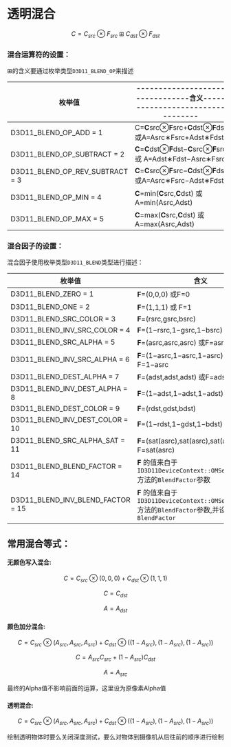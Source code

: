 # 透明混合

$$
C=C_{src}​⊗F_{src}​⊞C_{dst}​⊗F_{dst}​
$$

### 混合运算符的设置：

⊞的含义要通过枚举类型`D3D11_BLEND_OP`来描述

| 枚举值                          | --------------------------------含义--------------------------------- |
| ------------------------------- | ------------------------------------------------------------ |
| D3D11_BLEND_OP_ADD = 1          | C=**C**src⊗**F**src+**C**dst⊗**F**dst 或A=Asrc∗Fsrc+Adst∗Fdst |
| D3D11_BLEND_OP_SUBTRACT = 2     | **C**=**C**dst⊗**F**dst−**C**src⊗**F**src 或 A=Adst∗Fdst−Asrc∗Fsrc |
| D3D11_BLEND_OP_REV_SUBTRACT = 3 | **C**=**C**src⊗**F**src−**C**dst⊗**F**dst 或A=Asrc∗Fsrc−Adst∗Fdst |
| D3D11_BLEND_OP_MIN = 4          | **C**=min(**C**src,**C**dst) 或A=min(Asrc,Adst)              |
| D3D11_BLEND_OP_MAX = 5          | **C**=max(**C**src,**C**dst) 或 A=max(Asrc,Adst)             |

### 混合因子的设置：

混合因子使用枚举类型`D3D11_BLEND`类型进行描述：

| 枚举值                            | 含义                                                         |
| --------------------------------- | ------------------------------------------------------------ |
| D3D11_BLEND_ZERO = 1              | **F**=(0,0,0) 或F=0                                          |
| D3D11_BLEND_ONE = 2               | **F**=(1,1,1) 或 F=1                                         |
| D3D11_BLEND_SRC_COLOR = 3         | **F**=(rsrc,gsrc,bsrc)                                       |
| D3D11_BLEND_INV_SRC_COLOR = 4     | **F**=(1−rsrc,1−gsrc,1−bsrc)                                 |
| D3D11_BLEND_SRC_ALPHA = 5         | **F**=(asrc,asrc,asrc) 或F=asrc                              |
| D3D11_BLEND_INV_SRC_ALPHA = 6     | **F**=(1−asrc,1−asrc,1−asrc) 或 F=1−asrc                     |
| D3D11_BLEND_DEST_ALPHA = 7        | **F**=(adst,adst,adst) 或F=adst                              |
| D3D11_BLEND_INV_DEST_ALPHA = 8    | **F**=(1−adst,1−adst,1−adst) 或F=1−adst                      |
| D3D11_BLEND_DEST_COLOR = 9        | **F**=(rdst,gdst,bdst)                                       |
| D3D11_BLEND_INV_DEST_COLOR = 10   | **F**=(1−rdst,1−gdst,1−bdst)                                 |
| D3D11_BLEND_SRC_ALPHA_SAT = 11    | **F**=(sat(asrc),sat(asrc),sat(asrc)) 或 F=sat(asrc)         |
| D3D11_BLEND_BLEND_FACTOR = 14     | **F** 的值来自于`ID3D11DeviceContext::OMSetBlendState`方法的`BlendFactor`参数 |
| D3D11_BLEND_INV_BLEND_FACTOR = 15 | **F** 的值来自于`ID3D11DeviceContext::OMSetBlendState`方法的`BlendFactor`参数,并设为`1 - BlendFactor` |

## 常用混合等式：

#### 无颜色写入混合:

$$
C=C_{src}​⊗(0,0,0)+C_{dst}​⊗(1,1,1)
$$

$$
C=C_{dst}
$$


$$
A=A_{dst}
$$

#### 颜色加分混合:

$$
C=C_{src}​⊗(A_{src}​,A_{src}​,A_{src}​)+C_{dst}​⊗((1−A_{src}​),(1−A_{src}​),(1−A_{src}​))
$$

$$
C=A_{src}​C_{src}​+(1−A_{src}​)C_{dst}​
$$

$$
A=A_{src}​
$$

最终的Alpha值不影响前面的运算，这里设为原像素Alpha值

#### 透明混合:

$$
C=C_{src}​⊗(A_{src}​,A_{src}​,A_{src}​)+C_{dst}​⊗((1−A_{src}​),(1−A_{src}​),(1−A_{src}​))
$$

绘制透明物体时要么关闭深度测试，要么对物体到摄像机从后往前的顺序进行绘制